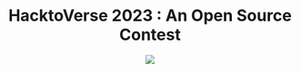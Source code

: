 <h1 align="center">HacktoVerse 2023 : An Open Source Contest</h1>
<p align="center">
  <a href="https://gdsc.community.dev/events/details/developer-student-clubs-michael-okpara-university-of-agriculture-umudike-presents-hacktoverse-2023/cohost-kanpur-institute-of-technology-kanpur">
  <img src="https://pbs.twimg.com/media/F7rfRLYaoAAJRM_?format=jpg&name=small" />
  </a>
